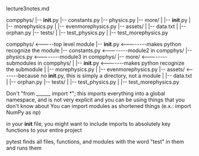 lecture3notes.md

compphys/
|-- __init__.py
|-- constants.py
|-- physics.py
|-- more/
|   |-- __init__.py
|   |-- morephysics.py
|   |-- evenmorephysics.py
|-- assets/
|   |-- data.txt
|   |-- orphan.py
|-- tests/
|   |-- test_physics.py
|   |-- test_morephysics.py

compphys/	<-----top level module
|-- __init__.py		<--------makes python recognize the module
|-- constants.py	<--------module2 in compphys/
|-- physics.py		<--------module3 in compphys/
|-- more/			<--------submodules in compphys/
|   |-- __init__.py		<-------makes python recognize the submodule
|   |-- morephysics.py
|   |-- evenmorephysics.py
|-- assets/				<-------because no __init__.py, this is simply a directory, not a module
|   |-- data.txt
|   |-- orphan.py
|-- tests/
|   |-- test_physics.py
|   |-- test_morephysics.py


Don't "from ______ import *"; this imports everything into a global namespace, and is not very explicit and you can be using things that you don't know about
You can import modules as shortened things (e.x.: import NumPy as np)

in your __init__ file, you might want to include imports to absolutely key functions to your entire project


pytest finds all files, functions, and modules with the word "test" in them and runs them




